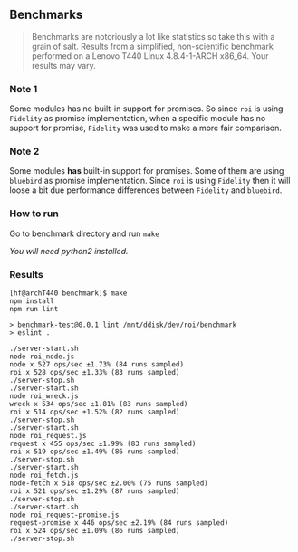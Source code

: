 ## Benchmarks

> Benchmarks are notoriously a lot like statistics so take this with a grain of salt. 
> Results from a simplified, non-scientific benchmark performed on a Lenovo T440 Linux 4.8.4-1-ARCH x86_64.
> Your results may vary.

### Note 1

Some modules has no built-in support for promises. So since `roi` is using `Fidelity` as promise implementation, 
when a specific module has no support for promise, `Fidelity` was used to make a more fair comparison.

### Note 2

Some modules **has** built-in support for promises. Some of them are using `bluebird` as promise implementation.
Since `roi` is using `Fidelity` then it will loose a bit due performance differences between `Fidelity` 
and `bluebird`.

### How to run

Go to benchmark directory and run `make`

_You will need python2 installed._

### Results

```
[hf@archT440 benchmark]$ make
npm install
npm run lint

> benchmark-test@0.0.1 lint /mnt/ddisk/dev/roi/benchmark
> eslint .

./server-start.sh
node roi_node.js
node x 527 ops/sec ±1.73% (84 runs sampled)
roi x 528 ops/sec ±1.33% (83 runs sampled)
./server-stop.sh
./server-start.sh
node roi_wreck.js
wreck x 534 ops/sec ±1.81% (83 runs sampled)
roi x 514 ops/sec ±1.52% (82 runs sampled)
./server-stop.sh
./server-start.sh
node roi_request.js
request x 455 ops/sec ±1.99% (83 runs sampled)
roi x 519 ops/sec ±1.49% (86 runs sampled)
./server-stop.sh
./server-start.sh
node roi_fetch.js
node-fetch x 518 ops/sec ±2.00% (75 runs sampled)
roi x 521 ops/sec ±1.29% (87 runs sampled)
./server-stop.sh
./server-start.sh
node roi_request-promise.js
request-promise x 446 ops/sec ±2.19% (84 runs sampled)
roi x 524 ops/sec ±1.09% (86 runs sampled)
./server-stop.sh
```

